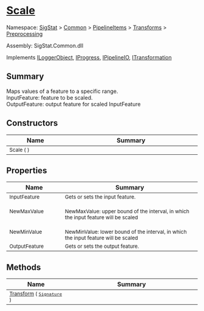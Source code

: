 # [Scale](./Scale.md)

Namespace: [SigStat]() > [Common](./../../../README.md) > [PipelineItems]() > [Transforms]() > [Preprocessing](./README.md)

Assembly: SigStat.Common.dll

Implements [ILoggerObject](./../../../ILoggerObject.md), [IProgress](./../../../Helpers/IProgress.md), [IPipelineIO](./../../../Pipeline/IPipelineIO.md), [ITransformation](./../../../ITransformation.md)

## Summary
Maps values of a feature to a specific range.  <br>InputFeature: feature to be scaled.<br>OutputFeature: output feature for scaled InputFeature

## Constructors

| Name<div><a href="#"><img width=160></a></div> | Summary<div><a href="#"><img width=400></a></div> | 
| --- | --- | 
| <sub>Scale (  )</sub>| <sub></sub>| <br>


## Properties

| Name<div><a href="#"><img width=160></a></div> | Summary<div><a href="#"><img width=400></a></div> | 
| --- | --- | 
| <sub>InputFeature</sub>| <sub>Gets or sets the input feature.</sub>| <br>
| <sub>NewMaxValue</sub>| <sub><br>NewMaxValue: upper bound of the interval, in which the input feature will be scaled</sub>| <br>
| <sub>NewMinValue</sub>| <sub><br>NewMinValue: lower bound of the interval, in which the input feature will be scaled</sub>| <br>
| <sub>OutputFeature</sub>| <sub>Gets or sets the output feature.</sub>| <br>


## Methods

| Name<div><a href="#"><img width=160></a></div> | Summary<div><a href="#"><img width=400></a></div> | 
| --- | --- | 
| <sub>[Transform](./Methods/Scale-100663855.md) ( [`Signature`](./../../../Signature.md) )</sub>| <sub></sub>| <br>


